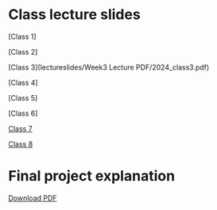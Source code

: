 # Class lecture slides
[Class 1]

[Class 2]

[Class 3](lectureslides/Week3 Lecture PDF/2024_class3.pdf)

[Class 4]

[Class 5]

[Class 6]

[Class 7](2024_class7_PHP1.pdf)

[Class 8](2024_class8_PHP2.pdf)

# Final project explanation
[Download PDF](finalproject-explanation.pdf)
